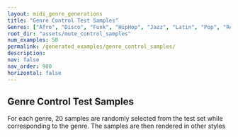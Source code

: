 ```yaml
---
layout: midi_genre_generations
title: "Genre Control Test Samples"
Genres: ["Afro", "Disco", "Funk", "HipHop", "Jazz", "Latin", "Pop", "Reggae", "Rock"]
root_dir: "assets/mute_control_samples"
num_examples: 50
permalink: /generated_examples/genre_control_samples/
description: 
nav: false
nav_order: 900
horizontal: false
---
```


## Genre Control Test Samples

For each genre, 20 samples are randomly selected from the test set while corresponding to the genre. 
The samples are then rendered in other styles

